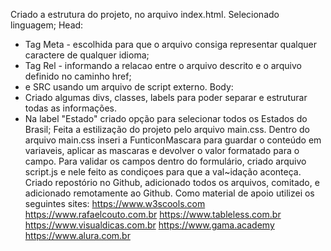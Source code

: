 Criado a estrutura do projeto, no arquivo index.html.
Selecionado linguagem;
Head:
- Tag Meta - escolhida para que o arquivo consiga representar qualquer caractere de qualquer idioma;
- Tag Rel - informando a relacao entre o arquivo descrito e o arquivo definido no caminho href;
- e SRC usando um arquivo de script externo.
Body:
- Criado algumas divs, classes, labels para poder separar e estruturar todas as informações.
- Na label "Estado" criado opção para selecionar todos os Estados do Brasil;
Feita a estilização do projeto pelo arquivo main.css.
Dentro do arquivo main.css inseri a FunticonMascara para guardar o conteúdo em variaveis, aplicar as mascaras e devolver o valor formatado para o campo.
Para validar os campos dentro do formulário, criado arquivo script.js e nele feito as condiçoes para que a val~idação aconteça.
Criado repostório no Github, adicionado todos os arquivos, comitado, e adicionado remotamente ao Github.
Como material de apoio utilizei os seguintes sites:
https://www.w3scools.com
https://www.rafaelcouto.com.br
https://www.tableless.com.br
https://www.visualdicas.com.br
https://www.gama.academy
https://www.alura.com.br
